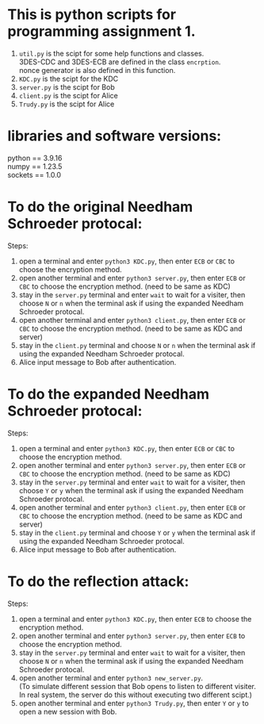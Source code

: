 # This is python scripts for programming assignment 1.  

1. `util.py` is the scipt for some help functions and classes.  
3DES-CDC and 3DES-ECB are defined in the class `encrption`.  
nonce generator is also defined in this function.  
2. `KDC.py` is the scipt for the KDC  
3. `server.py` is the scipt for Bob  
4. `client.py` is the scipt for Alice  
5. `Trudy.py` is the scipt for Alice   

# libraries and software versions:  
python == 3.9.16  
numpy == 1.23.5  
sockets == 1.0.0  

# To do the original Needham Schroeder protocal:  
Steps:  
1. open a terminal and enter `python3 KDC.py`, then enter `ECB` or `CBC` to choose the encryption method.  
2. open another terminal and enter `python3 server.py`, then enter `ECB` or `CBC` to choose the encryption method. (need to be same as KDC)   
3. stay in the `server.py` terminal and enter `wait` to wait for a visiter, then choose `N` or `n` when the terminal ask if using the expanded Needham Schroeder protocal.   
4. open another terminal and enter `python3 client.py`, then enter `ECB` or `CBC` to choose the encryption method. (need to be same as KDC and server)  
5. stay in the `client.py` terminal and choose `N` or `n` when the terminal ask if using the expanded Needham Schroeder protocal.   
6. Alice input message to Bob after authentication.  

# To do the expanded Needham Schroeder protocal:  
Steps:  
1. open a terminal and enter `python3 KDC.py`, then enter `ECB` or `CBC` to choose the encryption method.  
2. open another terminal and enter `python3 server.py`, then enter `ECB` or `CBC` to choose the encryption method. (need to be same as KDC)   
3. stay in the `server.py` terminal and enter `wait` to wait for a visiter, then choose `Y` or `y` when the terminal ask if using the expanded Needham Schroeder protocal.   
4. open another terminal and enter `python3 client.py`, then enter `ECB` or `CBC` to choose the encryption method. (need to be same as KDC and server)  
5. stay in the `client.py` terminal and choose `Y` or `y` when the terminal ask if using the expanded Needham Schroeder protocal.   
6. Alice input message to Bob after authentication.   

# To do the reflection attack:   
Steps:   
1. open a terminal and enter `python3 KDC.py`, then enter `ECB` to choose the encryption method.   
2. open another terminal and enter `python3 server.py`, then enter `ECB` to choose the encryption method.     
3. stay in the `server.py` terminal and enter `wait` to wait for a visiter, then choose `N` or `n` when the terminal ask if using the expanded Needham Schroeder protocal.    
4. open another terminal and enter `python3 new_server.py`.    
(To simulate different session that Bob opens to listen to different visiter. In real system, the server do this without executing two different scipt.)   
5. open another terminal and enter `python3 Trudy.py`, then enter `Y` or `y` to open a new session with Bob.  
  